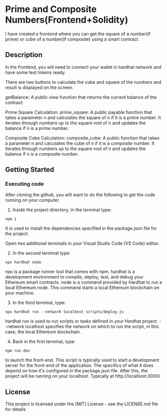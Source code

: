# Prime and Composite Numbers(Frontend+Solidity)

I have created a frontend where you can get the square of a number(if prime) or cube of a number(if composite) using a smart contract.

## Description

In the frontend, you will need to connect your wallet in hardhat network and have some test tokens ready.

There are two buttons to calculate the cube and square of the numbers and result is displayed on the screen.

getBalance: A public view function that returns the current balance of the contract.

Prime Square Calculation:
prime_square: A public payable function that takes a parameter n and calculates the square of n if it is a prime number. It iterates through numbers up to the square root of n and updates the balance if n is a prime number.

Composite Cube Calculation:
composite_cube: A public function that takes a parameter n and calculates the cube of n if it is a composite number. It iterates through numbers up to the square root of n and updates the balance if n is a composite number.

## Getting Started

### Executing code

After cloning the github, you will want to do the following to get the code running on your computer.

1. Inside the project directory, in the terminal type:
 ```
 npm i
 ```
  It is used to install the dependencies specified in the package.json file for the project.

Open two additional terminals in your Visual Studio Code (VS Code) editor.
   
2. In the second terminal type:
```
npx hardhat node
```
  npx is a package runner tool that comes with npm.
  hardhat is a development environment to compile, deploy, test, and debug your Ethereum smart contracts.
  node is a command provided by Hardhat to run a local Ethereum node. This command starts a local Ethereum blockchain on your machine.
   
3. In the third terminal, type:
 ```
 npx hardhat run --network localhost scripts/deploy.js
 ```
  hardhat run is used to run scripts or tasks defined in your Hardhat project.
  --network localhost specifies the network on which to run the script, in this case, the local Ethereum blockchain.
  
4. Back in the first terminal, type
 ```
 npm run dev
 ```
   to launch the front-end.
  This script is typically used to start a development server for the front-end of the application. The specifics of what it does depend on how it's configured in the package.json   file.
After this, the project will be running on your localhost. 
Typically at http://localhost:3000/

## License

This project is licensed under the [MIT] License - see the LICENSE.md file for details
